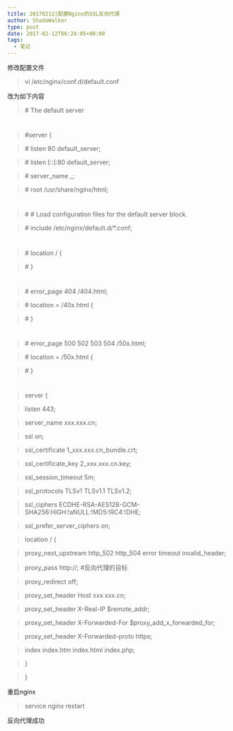 ```yaml
---
title: 20170212|配置Nginx的SSL反向代理
author: ShadoWalker
type: post
date: 2017-02-12T06:24:05+00:00
tags:
  - 笔记
---
```


修改配置文件

> vi /etc/nginx/conf.d/default.conf

改为如下内容

> \# The default server
  
> #
> 
> #server {
  
> \# listen 80 default_server;
  
> \# listen [::]:80 default_server;
  
> \# server\_name \_;
  
> \# root /usr/share/nginx/html;
  
> #
  
> \# # Load configuration files for the default server block.
  
> \# include /etc/nginx/default.d/*.conf;
  
> #
  
> \# location / {
  
> \# }
  
> #
  
> \# error_page 404 /404.html;
  
> \# location = /40x.html {
  
> \# }
  
> #
  
> \# error_page 500 502 503 504 /50x.html;
  
> \# location = /50x.html {
  
> \# }
  
> #
  
> server {
  
> listen 443;
  
> server_name xxx.xxx.cn;
  
> ssl on;
  
> ssl\_certificate 1\_xxx.xxx.cn_bundle.crt;
  
> ssl\_certificate\_key 2_xxx.xxx.cn.key;
  
> ssl\_session\_timeout 5m;
  
> ssl_protocols TLSv1 TLSv1.1 TLSv1.2;
  
> ssl_ciphers ECDHE-RSA-AES128-GCM-SHA256:HIGH:!aNULL:!MD5:!RC4:!DHE;
  
> ssl\_prefer\_server_ciphers on;
  
> location / {
  
> proxy\_next\_upstream http\_502 http\_504 error timeout invalid_header;
  
> proxy_pass http://; #反向代理的目标
  
> proxy_redirect off;
  
> proxy\_set\_header Host xxx.xxx.cn;
  
> proxy\_set\_header X-Real-IP $remote_addr;
  
> proxy\_set\_header X-Forwarded-For $proxy\_add\_x\_forwarded\_for;
  
> proxy\_set\_header X-Forwarded-proto https;
  
> index index.htm index.html index.php;
  
> }
  
> }

重启nginx

> service nginx restart

反向代理成功